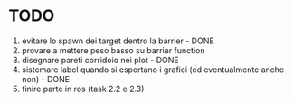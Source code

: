 # TODO

1. evitare lo spawn dei target dentro la barrier  - DONE
2. provare a mettere peso basso su barrier function
3. disegnare pareti corridoio nei plot - DONE
3. sistemare label quando si esportano i grafici (ed eventualmente anche non) - DONE
4. finire parte in ros (task 2.2 e 2.3)